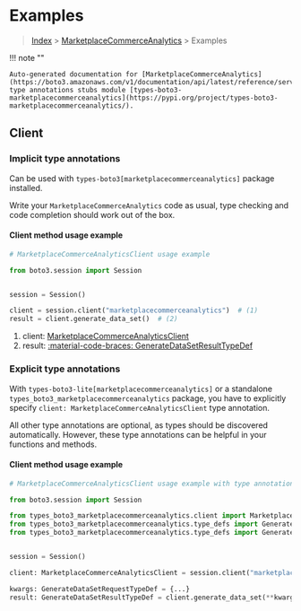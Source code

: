 # Examples

> [Index](../README.md) > [MarketplaceCommerceAnalytics](./README.md) > Examples

!!! note ""

    Auto-generated documentation for [MarketplaceCommerceAnalytics](https://boto3.amazonaws.com/v1/documentation/api/latest/reference/services/marketplacecommerceanalytics.html#marketplacecommerceanalytics)
    type annotations stubs module [types-boto3-marketplacecommerceanalytics](https://pypi.org/project/types-boto3-marketplacecommerceanalytics/).

## Client

### Implicit type annotations

Can be used with `types-boto3[marketplacecommerceanalytics]` package installed.

Write your `MarketplaceCommerceAnalytics` code as usual,
type checking and code completion should work out of the box.


#### Client method usage example

```python
# MarketplaceCommerceAnalyticsClient usage example

from boto3.session import Session


session = Session()

client = session.client("marketplacecommerceanalytics")  # (1)
result = client.generate_data_set()  # (2)
```

1. client: [MarketplaceCommerceAnalyticsClient](./client.md)
2. result: [:material-code-braces: GenerateDataSetResultTypeDef](./type_defs.md#generatedatasetresulttypedef)






### Explicit type annotations

With `types-boto3-lite[marketplacecommerceanalytics]`
or a standalone `types_boto3_marketplacecommerceanalytics` package, you have to explicitly specify `client: MarketplaceCommerceAnalyticsClient` type annotation.

All other type annotations are optional, as types should be discovered automatically.
However, these type annotations can be helpful in your functions and methods.


#### Client method usage example

```python
# MarketplaceCommerceAnalyticsClient usage example with type annotations

from boto3.session import Session

from types_boto3_marketplacecommerceanalytics.client import MarketplaceCommerceAnalyticsClient
from types_boto3_marketplacecommerceanalytics.type_defs import GenerateDataSetResultTypeDef
from types_boto3_marketplacecommerceanalytics.type_defs import GenerateDataSetRequestTypeDef


session = Session()

client: MarketplaceCommerceAnalyticsClient = session.client("marketplacecommerceanalytics")

kwargs: GenerateDataSetRequestTypeDef = {...}
result: GenerateDataSetResultTypeDef = client.generate_data_set(**kwargs)
```






